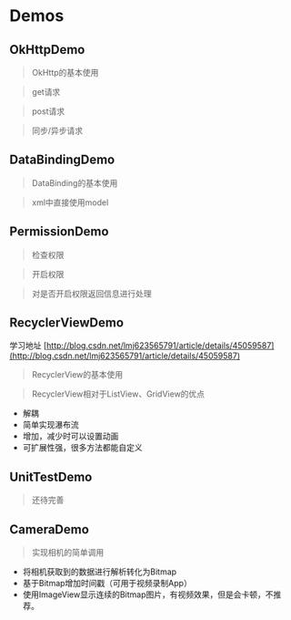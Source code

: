 # Demos #
## OkHttpDemo ##
> OkHttp的基本使用

> get请求

> post请求

> 同步/异步请求

## DataBindingDemo ##
> DataBinding的基本使用

> xml中直接使用model

## PermissionDemo ##
> 检查权限

> 开启权限

> 对是否开启权限返回信息进行处理

## RecyclerViewDemo ##
学习地址
[http://blog.csdn.net/lmj623565791/article/details/45059587](http://blog.csdn.net/lmj623565791/article/details/45059587)
> RecyclerView的基本使用

> RecyclerView相对于ListView、GridView的优点

- 解耦
- 简单实现瀑布流
- 增加，减少时可以设置动画
- 可扩展性强，很多方法都能自定义

## UnitTestDemo ##
> 还待完善

## CameraDemo ##
> 实现相机的简单调用

- 将相机获取到的数据进行解析转化为Bitmap
- 基于Bitmap增加时间戳（可用于视频录制App）
- 使用ImageView显示连续的Bitmap图片，有视频效果，但是会卡顿，不推荐。